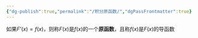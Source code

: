 ```yaml
---
{"dg-publish":true,"permalink":"/积分原函数/","dgPassFrontmatter":true}
---
```


如果$F’(x)=f(x)$，则称$F(x)$是$f(x)$的一个**原函数**，且称$f(x)$是$F(x)$的导函数